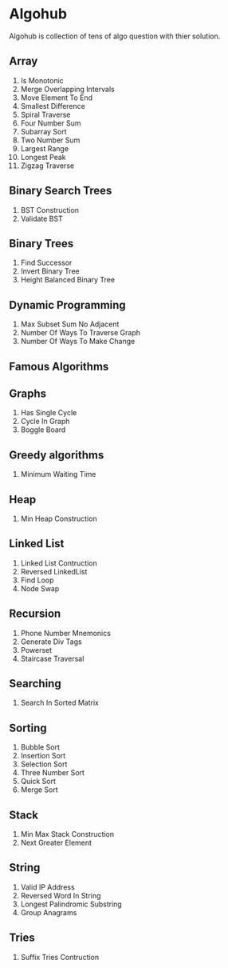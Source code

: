 # Algohub 
Algohub is collection of tens of algo question with thier solution. 

## Array
1. Is Monotonic
2. Merge Overlapping Intervals
3. Move Element To End
4. Smallest Difference
5. Spiral Traverse
6. Four Number Sum
7. Subarray Sort
8. Two Number Sum
9. Largest Range
10. Longest Peak
11. Zigzag Traverse

## Binary Search Trees
1. BST Construction
2. Validate BST

## Binary Trees
1. Find Successor
2. Invert Binary Tree
3. Height Balanced Binary Tree

## Dynamic Programming
1. Max Subset Sum No Adjacent
2. Number Of Ways To Traverse Graph
3. Number Of Ways To Make Change

## Famous Algorithms

## Graphs
1. Has Single Cycle
2. Cycle In Graph
3. Boggle Board

## Greedy algorithms
1. Minimum Waiting Time

## Heap
1. Min Heap Construction

## Linked List
1. Linked List Contruction
2. Reversed LinkedList
3. Find Loop
4. Node Swap

## Recursion
1. Phone Number Mnemonics
2. Generate Div Tags
3. Powerset
4. Staircase Traversal

## Searching
1. Search In Sorted Matrix

## Sorting
1. Bubble Sort
2. Insertion Sort
3. Selection Sort
4. Three Number Sort
5. Quick Sort
6. Merge Sort

## Stack
1. Min Max Stack Construction
2. Next Greater Element

## String
1. Valid IP Address
2. Reversed Word In String
3. Longest Palindromic Substring
4. Group Anagrams

## Tries
1. Suffix Tries Contruction
